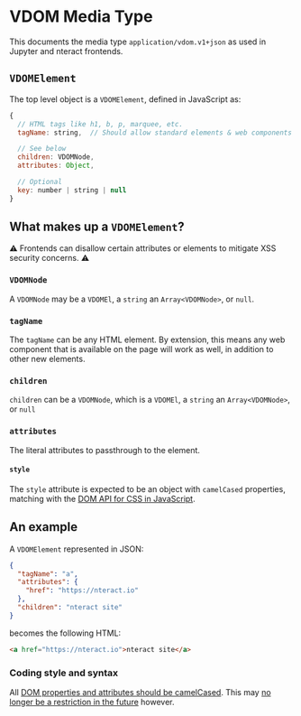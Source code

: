 # VDOM Media Type

This documents the media type `application/vdom.v1+json` as used in Jupyter and
nteract frontends.

## `VDOMElement`

The top level object is a `VDOMElement`, defined in JavaScript as:

```js
{
  // HTML tags like h1, b, p, marquee, etc.
  tagName: string,  // Should allow standard elements & web components

  // See below
  children: VDOMNode,
  attributes: Object,

  // Optional
  key: number | string | null
}
```

## What makes up a `VDOMElement`?

⚠️ Frontends can disallow certain attributes or elements to mitigate XSS security concerns. ⚠️

### `VDOMNode`

A `VDOMNode` may be a `VDOMEl`, a `string` an `Array<VDOMNode>`, or `null`.

### `tagName`

The `tagName` can be any HTML element. By extension, this means any web
component that is available on the page will work as well, in addition
to other new elements.

### `children`

`children` can be a `VDOMNode`, which is a `VDOMEl`, a `string` an
`Array<VDOMNode>`, or `null`

### `attributes`

The literal attributes to passthrough to the element.

#### `style`

The `style` attribute is expected to be an object with `camelCased` properties, matching with the
[DOM API for CSS in JavaScript](https://developer.mozilla.org/en-US/docs/Learn/JavaScript/Client-side_web_APIs/Manipulating_documents#Manipulating_styles).


## An example

A `VDOMElement` represented in JSON:

```json
{
  "tagName": "a",
  "attributes": {
    "href": "https://nteract.io"
  },
  "children": "nteract site"
}
```

becomes the following HTML:

```html
<a href="https://nteract.io">nteract site</a>
```


### Coding style and syntax

All [DOM properties and attributes should be camelCased](https://facebook.github.io/react/docs/dom-elements.html#all-supported-html-attributes).
This may [no longer be a restriction in the future](https://facebook.github.io/react/blog/2017/09/08/dom-attributes-in-react-16.html) however.
